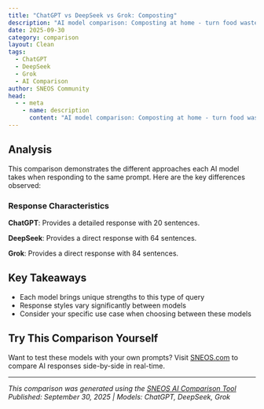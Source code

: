 ```yaml
---
title: "ChatGPT vs DeepSeek vs Grok: Composting"
description: "AI model comparison: Composting at home - turn food waste into garden gold..."
date: 2025-09-30
category: comparison
layout: Clean
tags:
  - ChatGPT
  - DeepSeek
  - Grok
  - AI Comparison
author: SNEOS Community
head:
  - - meta
    - name: description
      content: "AI model comparison: Composting at home - turn food waste into garden gold..."
---
```


<ChatComparison
  title="ChatGPT vs DeepSeek vs Grok: Composting"
  prompt="Composting at home - turn food waste into garden gold"
  :responses='{
    "ChatGPT": "Composting at Home \u2013 Turn Food Waste into Garden Gold\n\nComposting is an easy and eco-friendly way to recycle your kitchen scraps and garden waste into nutrient-rich soil that will benefit your plants. Here\u2019s a step-by-step guide to get you started on composting at home:\n\n### Why Compost?\n- Reduces household waste sent to landfill\n- Enriches garden soil with organic matter\n- Improves soil structure and moisture retention\n- Encourages beneficial microorganisms\n- Saves money on fertilizers\n\n### What Can You Compost?\n**Greens (Nitrogen-rich materials):**  \n- Fruit and vegetable scraps  \n- Coffee grounds and filters  \n- Tea bags (make sure they\u2019re compostable)  \n- Fresh grass clippings  \n\n**Browns (Carbon-rich materials):**  \n- Dry leaves  \n- Straw or hay  \n- Shredded newspaper or cardboard  \n- Sawdust (untreated wood)  \n\n### What NOT to Compost\n- Meat, fish, and dairy products (attract pests)  \n- Oils and fats  \n- Diseased plants  \n- Pet waste  \n- Invasive weeds or plants treated with herbicides\n\n### How to Compost at Home\n\n1. **Choose a Compost Bin or Pile:**  \nSelect a compost bin or dedicate a corner of your yard for a compost pile. Bins can be purchased or homemade\u2014ensure good ventilation.\n\n2. **Add Your Materials in Layers:**  \nStart with a layer of browns, then add greens, and continue alternating layers. This balance helps the compost break down efficiently.\n\n3. **Maintain Moisture:**  \nYour compost should be as damp as a wrung-out sponge. Add water if it\u2019s too dry, or add more browns if it\u2019s too wet.\n\n4. **Turn or Mix Regularly:**  \nAerate your compost by turning it with a garden fork every 1-2 weeks to speed up decomposition and prevent odors.\n\n5. **Patience is Key:**  \nComposting can take anywhere from a few weeks to several months depending on conditions. Finished compost will be dark, crumbly, and smell earthy.\n\n### Using Your Compost\n- Mix it into garden beds before planting  \n- Use as mulch around plants  \n- Mix into potting soil for container gardening\n\nBy composting at home, you turn your food waste into \u201Cgarden gold\u201D that nurtures plants naturally and reduces your environmental footprint. Start today and enjoy the benefits of homemade compost!\n\n---\n\nIf you would like, I can provide tips on quick composting methods or how to compost in small spaces!",
    "DeepSeek": "Of course! Composting at home is one of the most rewarding and impactful habits you can adopt. It truly is the process of turning \u0022waste\u0022 into \u0022garden gold.\u0022 Here\u2019s a comprehensive guide to get you started.\n\n### The Magic of Composting: Why Bother?\n\n*   **Reduce Landfill Waste:** Up to 30% of what we throw away is food scraps and yard waste. In landfills, this organic matter decomposes without oxygen, producing **methane**, a potent greenhouse gas.\n*   **Create Free, Nutrient-Rich Soil:** Compost is a superfood for your garden. It improves soil structure, provides essential nutrients for plants, and helps soil retain moisture.\n*   **Close the Loop:** You become part of a natural cycle, returning nutrients from your food back to the earth to grow more food.\n\n---\n\n### The Basic Recipe: Balancing \u0022Greens\u0022 and \u0022Browns\u0022\n\nThe entire science of composting boils down to balancing two types of materials:\n\n**1. Greens (Nitrogen-Rich)**\nThese provide moisture and nitrogen, which fuel the composting microorganisms.\n*   **Examples:** Fruit \u0026 vegetable scraps, coffee grounds, tea bags (staples removed), fresh grass clippings, plant trimmings.\n\n**2. Browns (Carbon-Rich)**\nThese provide carbon, which gives the microorganisms energy and adds bulk for aeration.\n*   **Examples:** Dry leaves, straw, hay, cardboard (shredded), paper egg cartons, newspaper (shredded, non-glossy), sawdust, wood chips.\n\n**The Golden Ratio:** A good starting point is **2 parts Browns to 1 part Greens** (by volume). If your pile is soggy and smelly, add more Browns. If it\u0027s dry and not breaking down, add more Greens and a little water.\n\n---\n\n### What Goes In (The \u0022Yes\u0022 List)\n\n\u2705 **Fruit \u0026 Vegetable Scraps** (cores, peels, rinds, spoiled pieces)\n\u2705 **Coffee Grounds \u0026 Filters**\n\u2705 **Tea Bags** (check if they are plastic-free)\n\u2705 **Eggshells** (crushed them breaks down faster)\n\u2705 **Grass Clippings** (in thin layers to avoid matting)\n\u2705 **Garden Plants \u0026 Weeds** (avoid weeds with seeds)\n\u2705 **Shredded Newspaper/Paper/Cardboard**\n\u2705 **Dry Leaves**\n\u2705 **Straw/Hay**\n\u2705 **Wood Chips/Sawdust** (from untreated wood)\n\n### What Stays Out (The \u0022No\u0022 List)\n\n\u274C **Meat, Fish, or Bones** (attracts pests and can create odors)\n\u274C **Dairy Products** (butter, milk, yogurt, cheese - attracts pests)\n\u274C **Fats, Grease, and Oils** (can coat materials and slow decomposition)\n\u274C **Diseased or Insect-Infested Plants** (the disease might survive)\n\u274C **Pet Waste** (can contain harmful pathogens)\n\u274C **Glossy or Coated Paper**\n\u274C **Coal or Charcoal Ash**\n\u274C **Non-Compostable Materials** (plastic, metal, glass)\n\n---\n\n### Choosing Your Composting Method\n\nThere\u0027s a perfect method for every living situation.\n\n#### 1. Outdoor Composting (Ideal for yards/gardens)\n\n*   **The Pile:** The simplest method. Just pick a shady, well-draining spot and start piling your materials. Turn it occasionally with a pitchfork.\n*   **The Bin/Container:** Neater and more contained. You can buy a tumbling composter (easy to turn) or a stationary bin, or build your own from wood pallets or wire mesh.\n\n#### 2. Indoor \u0026 Small-Space Composting\n\n*   **Worm Bin (Vermicomposting):** The champion for apartments! You use special worms (Red Wigglers) in a contained bin to eat your food scraps. They produce incredibly rich \u0022worm castings\u0022 (poop) and liquid fertilizer. It\u0027s odorless when done correctly.\n*   **Electric Composter:** A countertop appliance that grinds, heats, and dehydrates scraps into a soil amendment in hours. It\u0027s fast and convenient but uses electricity and doesn\u0027t create true compost (it\u0027s a pre-compost that needs to be mixed into soil).\n\n---\n\n### The 4 Key Steps to Success\n\n1.  **Chop It Up:** Smaller pieces have more surface area and will break down much faster. Chop large vegetable stalks or fruit rinds before adding them.\n2.  **Layer and Mix:** Start with a coarse layer of browns (twigs, straw) for aeration at the bottom. Then, add your greens and cover them with a layer of browns. This \u0022lasagna\u0022 method helps control odors and pests. Mixing the pile every few weeks adds oxygen and speeds up the process.\n3.  **Maintain Moisture:** Your pile should feel like a wrung-out sponge. If it\u0027s too dry, microbial activity stops. If it\u0027s too wet, it becomes smelly and anaerobic. Add water during dry spells or add more browns if it\u0027s too wet.\n4.  **Aerate (Turn):** Turning the pile with a pitchfork or compost crank introduces oxygen, which is essential for the aerobic bacteria that do the work. A well-aerated pile will not smell bad!\n\n### Troubleshooting Common Problems\n\n*   **Smells Bad (Rotten):** Too wet and/or not enough air. **Fix:** Turn the pile and mix in dry browns (leaves, shredded cardboard).\n*   **Not Heating Up:** Pile might be too small, too dry, or need more nitrogen. **Fix:** Make the pile bigger (at least 3\u0027x3\u0027x3\u0027), add water, or mix in more greens.\n*   **Attracting Flies/Pests:** Food scraps are exposed. **Fix:** Always bury new food scraps under a layer of browns or soil.\n\n### How Do You Know When It\u0027s Ready?\n\nFinished compost is dark, crumbly, and has a pleasant, earthy smell. You shouldn\u0027t be able to recognize the original materials (except for a few twigs or eggshells). This process can take anywhere from **2 months to a year**, depending on your method and maintenance.\n\n### Using Your \u0022Garden Gold\u0022\n\n*   **Soil Amendment:** Mix it into garden beds before planting.\n*   **Top Dressing:** Sprinkle it around the base of plants to provide a slow-release nutrient boost.\n*   **Potting Mix:** Create your own by mixing compost with soil, coconut coir, and perlite.\n*   **Compost Tea:** Steep a bag of compost in water to create a liquid fertilizer.\n\nStart small, don\u0027t be afraid to experiment, and soon you\u0027ll be amazed at how your kitchen scraps transform into the most valuable resource for your garden. Happy composting",
    "Grok": "Composting at home is a fantastic way to reduce food waste, enrich your garden soil, and contribute to a more sustainable lifestyle. By transforming kitchen scraps and yard waste into nutrient-rich compost\u2014often called \u0022garden gold\u0022\u2014you can nourish your plants naturally while cutting down on landfill waste. Here\u0027s a step-by-step guide to get started with composting at home.\n\n---\n\n### **What is Composting?**\nComposting is the natural process of recycling organic matter, such as food scraps and yard waste, into a nutrient-rich soil amendment. Through decomposition, microorganisms like bacteria, fungi, and worms break down organic materials into a dark, crumbly substance that improves soil structure, retains moisture, and provides essential nutrients for plants.\n\n---\n\n### **Benefits of Composting at Home**\n1. **Reduces Waste:** Composting keeps food scraps and organic waste out of landfills, where they would otherwise produce methane, a potent greenhouse gas.\n2. **Enriches Soil:** Compost improves soil fertility, structure, and water retention, reducing the need for chemical fertilizers.\n3. **Saves Money:** You\u2019ll spend less on store-bought fertilizers and soil amendments.\n4. **Supports Biodiversity:** Compost fosters healthy microbial activity in the soil, benefiting plants and local ecosystems.\n5. **Eco-Friendly:** It\u2019s a sustainable way to recycle nutrients back into the earth.\n\n---\n\n### **What Can You Compost?**\nComposting relies on a balance of \u0022greens\u0022 (nitrogen-rich materials) and \u0022browns\u0022 (carbon-rich materials). Here\u0027s a quick guide:\n\n#### **Greens (Nitrogen-Rich)**\n- Fruit and vegetable peels, scraps\n- Coffee grounds and tea bags (remove staples if present)\n- Fresh grass clippings\n- Plant trimmings\n- Eggshells (crushed)\n\n#### **Browns (Carbon-Rich)**\n- Dry leaves\n- Cardboard (shredded, non-glossy)\n- Paper (shredded, uncoated)\n- Straw or hay\n- Wood chips, sawdust (in moderation)\n- Twigs and small branches\n\n#### **What NOT to Compost**\n- Meat, fish, and dairy products (can attract pests and cause odors)\n- Oily or greasy foods\n- Pet waste (may contain harmful pathogens)\n- Diseased plants or weeds with seeds (can spread disease or weeds)\n- Plastic, metal, glass, or non-biodegradable materials\n- Chemically treated wood or materials\n\n---\n\n### **How to Start Composting at Home**\nThere are several methods to compost, depending on your space, time, and preferences. Here\u2019s a basic guide for the most common method: backyard composting.\n\n#### **Step 1: Choose a Composting Method**\n1. **Backyard Compost Bin or Pile:**\n   - Ideal for those with outdoor space.\n   - Use a compost bin (store-bought or DIY) or create an open pile.\n2. **Vermicomposting (Worm Composting):**\n   - Great for small spaces or indoors.\n   - Uses worms to break down organic waste in a contained bin.\n3. **Tumbler Composting:**\n   - A rotating bin that speeds up decomposition through regular turning.\n   - Good for quick composting and small yards.\n\n#### **Step 2: Select a Location**\n- Place your compost bin or pile in a shaded or partially shaded area to prevent it from drying out.\n- Ensure it\u2019s easily accessible for adding materials and turning.\n- Keep it away from your home to avoid potential odors or pests.\n\n#### **Step 3: Build Your Compost Pile**\n1. **Layering:** Start with a layer of browns (like twigs or dry leaves) at the bottom for aeration. Alternate layers of greens and browns, aiming for a ratio of about 1 part greens to 3 parts browns.\n2. **Moisture:** Keep the pile damp, like a wrung-out sponge. Add water if it\u2019s too dry, or more browns if it\u2019s too wet.\n3. **Size:** If using an open pile, aim for a size of at least 3x3x3 feet to retain heat for faster decomposition.\n\n#### **Step 4: Maintain Your Compost**\n- **Turn the Pile:** Aerate the pile every 1-2 weeks with a pitchfork or shovel to speed up decomposition and prevent odors. Tumblers can be rotated every few days.\n- **Monitor Conditions:** Check for moisture and heat. A healthy compost pile should feel warm in the center (a sign of microbial activity).\n- **Add Materials:** Continue adding kitchen scraps and yard waste, burying food scraps under a layer of browns to deter pests.\n\n#### **Step 5: Harvest Your Compost**\n- Depending on your method and maintenance, compost can be ready in 2-12 months.\n- Finished compost looks dark, crumbly, and smells earthy.\n- Sift out any large, undecomposed pieces and return them to the pile for further breakdown.\n\n---\n\n### **Using Your Compost in the Garden**\n- **Soil Amendment:** Mix compost into garden beds to improve soil structure and fertility.\n- **Mulch:** Spread a layer of compost around plants to retain moisture and suppress weeds.\n- **Potting Mix:** Combine compost with soil or sand for container gardening.\n- **Lawn Care:** Top-dress your lawn with compost to add nutrients.\n\n---\n\n### **Tips for Successful Composting**\n1. **Balance Greens and Browns:** Too many greens can make the pile smelly and soggy; too many browns slow decomposition.\n2. **Chop Materials:** Break down larger items (like vegetable scraps or branches) to speed up decomposition.\n3. **Avoid Overloading:** Don\u2019t add too much of one type of material at once.\n4. **Control Pests:** Bury food scraps deep in the pile and cover with browns to deter rodents and flies. Use a bin with a lid if pests are a concern.\n5. **Patience is Key:** Composting takes time, especially for beginners. Don\u2019t rush the process.\n\n---\n\n### **Troubleshooting Common Issues**\n- **Smelly Pile:** Caused by too much moisture or greens. Add more browns and turn the pile to aerate.\n- **Slow Decomposition:** May be due to lack of moisture, aeration, or nitrogen. Add water, turn the pile, or mix in more greens.\n- **Pests:** Ensure food scraps are buried, and consider using a closed bin.\n- **Too Wet:** Add more browns like shredded cardboard or dry leaves to absorb excess moisture.\n- **Too Dry:** Sprinkle water over the pile to maintain dampness.\n\n---\n\n### **Composting in Small Spaces**\nIf you don\u2019t have a yard, you can still compost:\n- **Vermicomposting:** Use a worm bin indoors or on a balcony. Worms like red wigglers can process small amounts of food waste.\n- **Bokashi Composting:** A fermentation method using a sealed bucket and special bran. It\u2019s odorless and works well in apartments.\n- **Community Composting:** If you can\u2019t compost at home, look for local drop-off programs or community gardens that accept food scraps.\n\n---\n\n### **Environmental Impact**\nComposting reduces the amount of organic waste sent to landfills, where it decomposes anaerobically (without oxygen) and releases methane. By composting, you help mitigate climate change, conserve resources, and create a circular system where waste becomes a valuable resource.\n\n---\n\n### **Get Started Today!**\nComposting is a simple, rewarding practice that anyone can do with minimal investment. Start small\u2014collect kitchen scraps in a countertop container, find a spot for a bin or pile, and begin layering your materials. Over time, you\u2019ll turn your food waste into garden gold, nourishing your plants and the planet.\n\nDo you have a specific composting method or space in mind? I\u2019d be happy to help tailor a plan for you!"
  }'
  published-date="22:46"
/>

## Analysis

This comparison demonstrates the different approaches each AI model takes when responding to the same prompt. Here are the key differences observed:

### Response Characteristics

**ChatGPT**: Provides a detailed response with 20 sentences. 

**DeepSeek**: Provides a direct response with 64 sentences. 

**Grok**: Provides a direct response with 84 sentences. 

## Key Takeaways

- Each model brings unique strengths to this type of query
- Response styles vary significantly between models
- Consider your specific use case when choosing between these models

## Try This Comparison Yourself

Want to test these models with your own prompts? Visit [SNEOS.com](https://sneos.com) to compare AI responses side-by-side in real-time.

---

*This comparison was generated using the [SNEOS AI Comparison Tool](https://sneos.com)*
*Published: September 30, 2025 | Models: ChatGPT, DeepSeek, Grok*
